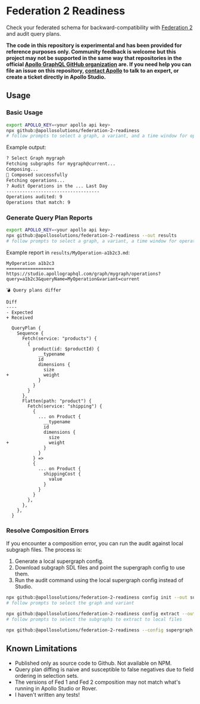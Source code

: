 # Federation 2 Readiness

Check your federated schema for backward-compatibility with [Federation 2](https://www.apollographql.com/docs/federation/v2) and audit query plans.

**The code in this repository is experimental and has been provided for reference purposes only. Community feedback is welcome but this project may not be supported in the same way that repositories in the official [Apollo GraphQL GitHub organization](https://github.com/apollographql) are. If you need help you can file an issue on this repository, [contact Apollo](https://www.apollographql.com/contact-sales) to talk to an expert, or create a ticket directly in Apollo Studio.**

## Usage

### Basic Usage

```sh
export APOLLO_KEY=<your apollo api key>
npx github:@apollosolutions/federation-2-readiness
# follow prompts to select a graph, a variant, and a time window for operations
```

Example output:

```sh
? Select Graph mygraph
Fetching subgraphs for mygraph@current...
Composing...
🎉 Composed successfully
Fetching operations...
? Audit Operations in the ... Last Day
-----------------------------------
Operations audited: 9
Operations that match: 9
```

### Generate Query Plan Reports

```sh
export APOLLO_KEY=<your apollo api key>
npx github:@apollosolutions/federation-2-readiness --out results
# follow prompts to select a graph, a variant, a time window for operations
```

Example report in `results/MyOperation-a1b2c3.md`:

```
MyOperation a1b2c3
==================
https://studio.apollographql.com/graph/mygraph/operations?query=a1b2c3&queryName=MyOperation&variant=current

💣 Query plans differ

Diff
----
- Expected
+ Received

  QueryPlan {
    Sequence {
      Fetch(service: "products") {
        {
          product(id: $productId) {
            __typename
            id
            dimensions {
              size
+             weight
            }
          }
        }
      },
      Flatten(path: "product") {
        Fetch(service: "shipping") {
          {
            ... on Product {
              __typename
              id
              dimensions {
                size
+               weight
              }
            }
          } =>
          {
            ... on Product {
              shippingCost {
                value
              }
            }
          }
        },
      },
    },
  }
```

### Resolve Composition Errors

If you encounter a composition error, you can run the audit against local subgraph files. The process is:

1. Generate a local supergraph config.
2. Download subgraph SDL files and point the supergraph config to use them.
3. Run the audit command using the local supergraph config instead of Studio.

```sh
npx github:@apollosolutions/federation-2-readiness config init --out supergraph.yaml
# follow prompts to select the graph and variant

npx github:@apollosolutions/federation-2-readiness config extract --out subgraphs
# follow prompts to select the subgraphs to extract to local files

npx github:@apollosolutions/federation-2-readiness --config supergraph.yaml
```

## Known Limitations

- Published only as source code to Github. Not available on NPM.
- Query plan diffing is naive and susceptible to false negatives due to field ordering in selection sets.
- The versions of Fed 1 and Fed 2 composition may not match what's running in Apollo Studio or Rover.
- I haven't written any tests!
